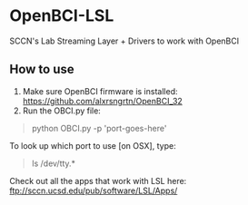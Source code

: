 # OpenBCI-LSL
SCCN's Lab Streaming Layer + Drivers to work with OpenBCI

## How to use
1. Make sure OpenBCI firmware is installed: https://github.com/alxrsngrtn/OpenBCI_32
2. Run the OBCI.py file: 

  > python OBCI.py -p 'port-goes-here'
  
To look up which port to use [on OSX], type: 
  > ls /dev/tty.*

Check out all the apps that work with LSL here: ftp://sccn.ucsd.edu/pub/software/LSL/Apps/
